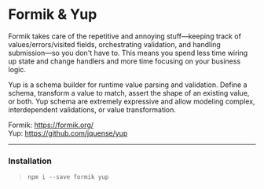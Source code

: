 # Formik  & Yup

Formik takes care of the repetitive and annoying stuff—keeping track of values/errors/visited fields, orchestrating validation, and handling submission—so you don't have to. This means you spend less time wiring up state and change handlers and more time focusing on your business logic.

Yup is a schema builder for runtime value parsing and validation. Define a schema, transform a value to match, assert the shape of an existing value, or both. Yup schema are extremely expressive and allow modeling complex, interdependent validations, or value transformation.

Formik: https://formik.org/   
Yup: https://github.com/jquense/yup

---

### Installation

> `npm i --save formik yup`
